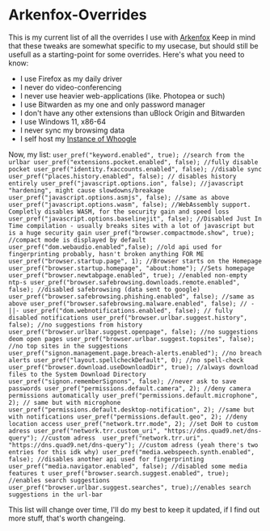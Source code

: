 # Arkenfox-Overrides
This is my current list of all the overrides I use with [Arkenfox](https://github.com/arkenfox/user.js)
Keep in mind that these tweaks are somewhat specific to my usecase, but should still be usefull as a starting-point for some overrides. 
Here's what you need to know:
- I use Firefox as my daily driver
- I never do video-conferencing
- I never use heavier web-applications (like. Photopea or such)
- I use Bitwarden as my one and only password manager
- I don't have any other extensions than uBlock Origin and Bitwarden
- I use Windows 11, x86-64
- I never sync my browsimg data
- I self host my [Instance of Whoogle](https://github.com/benbusby/whoogle-search)

Now, my list:
`user_pref("keyword.enabled", true); //search from the urlbar
user_pref("extensions.pocket.enabled", false); //fully disable pocket
user_pref("identity.fxaccounts.enabled", false); //disable sync
user_pref("places.history.enabled", false); // disables history entirely
user_pref("javascript.options.ion", false); //javascript "hardening", might cause slowdowns/breakage
user_pref("javascript.options.asmjs", false); //same as above
user_pref("javascript.options.wasm", false); //WebAssembly support. Completly disables WASM, for the security gain and speed loss
user_pref("javascript.options.baselinejit", false); //Disabled Just In Time compilation - usually breaks sites with a lot of javascript but is a huge security gain
user_pref("browser.compactmode.show", true); //compact mode is displayed by default
user_pref("dom.webaudio.enabled",false); //old api used for fingerprinting probably, hasn't broken anything FOR ME
user_pref("browser.startup.page", 1); //Browser starts on the Homepage
user_pref("browser.startup.homepage", "about:home"); //Sets homepage
user_pref("browser.newtabpage.enabled", true); //enabled non-empty ntp-s
user_pref("browser.safebrowsing.downloads.remote.enabled", false); //disabled safebrowsing (data sent to google)
user_pref("browser.safebrowsing.phishing.enabled", false); //same as above
user_pref("browser.safebrowsing.malware.enabled", false); // -||-
user_pref("dom.webnotifications.enabled", false); // fully disabled notifications
user_pref("browser.urlbar.suggest.history", false); //no suggestions from history
user_pref("browser.urlbar.suggest.openpage", false); //no suggestions deom open pages
user_pref("browser.urlbar.suggest.topsites", false); //no top sites in the suggestions
user_pref("signon.management.page.breach-alerts.enabled"); //no breach alerts
user_pref("layout.spellcheckDefault", 0); //no spell-check
user_pref("browser.download.useDownloadDir", true); //always download files to the System Download Directory
user_pref("signon.rememberSignons", false); //never ask to save passwords
user_pref("permissions.default.camera", 2); //deny camera permissions automatically
user_pref("permissions.default.microphone", 2); // same but with microphone
user_pref("permissions.default.desktop-notification", 2); //same but with notifications
user_pref("permissions.default.geo", 2); //deny location access
user_pref("network.trr.mode", 2); //set DoH to custom adress
user_pref("network.trr.custom_uri", "https://dns.quad9.net/dns-query"); //custom adress 
user_pref("network.trr.uri", "https://dns.quad9.net/dns-query"); //custom adress (yeah there's two entries for this idk why)
user_pref("media.webspeech.synth.enabled", false); //disables another api used for fingerprinting
user_pref("media.navigator.enabled", false); //disabled some media features t
user_pref("browser.search.suggest.enabled", true); //enables search suggestions
user_pref("browser.urlbar.suggest.searches", true);//enables search suggestions in the url-bar`

This list will change over time, I'll do my best to keep it updated, if I find out more stuff, that's worth changeing. 
